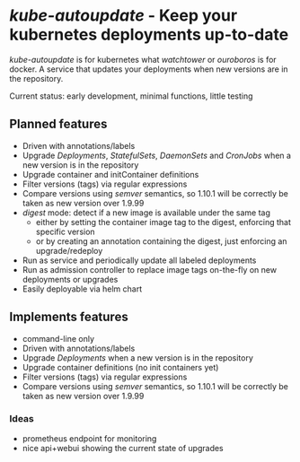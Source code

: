 # *kube-autoupdate* - Keep your kubernetes deployments up-to-date

*kube-autoupdate* is for kubernetes what *watchtower* or *ouroboros* is for docker. A service that updates your deployments when new versions are in the repository.

Current status: early development, minimal functions, little testing

## Planned features

* Driven with annotations/labels
* Upgrade *Deployments*, *StatefulSets*, *DaemonSets* and *CronJobs* when a new version is in the repository
* Upgrade container and initContainer definitions
* Filter versions (tags) via regular expressions
* Compare versions using *semver* semantics, so 1.10.1 will be correctly be taken as new version over 1.9.99
* *digest* mode: detect if a new image is available under the same tag
    * either by setting the container image tag to the digest, enforcing that specific version
    * or by creating an annotation containing the digest, just enforcing an upgrade/redeploy
* Run as service and periodically update all labeled deployments
* Run as admission controller to replace image tags on-the-fly on new deployments or upgrades
* Easily deployable via helm chart

## Implements features

* command-line only
* Driven with annotations/labels
* Upgrade *Deployments* when a new version is in the repository
* Upgrade container definitions (no init containers yet)
* Filter versions (tags) via regular expressions
* Compare versions using *semver* semantics, so 1.10.1 will be correctly be taken as new version over 1.9.99


### Ideas

* prometheus endpoint for monitoring
* nice api+webui showing the current state of upgrades
